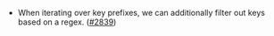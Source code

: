  - When iterating over key prefixes, we can additionally filter out keys based on a regex. ([\#2839](https://github.com/anoma/namada/pull/2839))